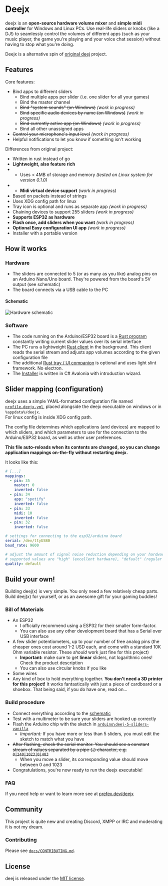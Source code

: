 # Deejx
deejx is an **open-source hardware volume mixer** and **simple midi controller** for Windows and Linux PCs.
Use real-life sliders or knobs (like a DJ!)
to seamlessly control the volumes of different apps (such as your music player, the game you're playing and your voice chat session) without having to stop what you're doing.

Deejx is a alternative spin of [original deej](https://github.com/omriharel/deej) project.

## Features
Core features:
- Bind apps to different sliders
    - Bind multiple apps per slider (i.e. one slider for all your games)
    - Bind the master channel
    - ~~Bind "system sounds" (on Windows)~~ *(work in progress)*
    - ~~Bind specific audio devices by name (on Windows)~~ *(work in progress)*
    - ~~Bind currently active app (on Windows)~~ *(work in progress)*
    - Bind all other unassigned apps
- ~~Control your microphone's input level~~ *(work in progress)*
- Helpful notifications to let you know if something isn't working

Differences from original project:
- Written in rust instead of go
- **Lightweight, also feature rich**
- - Uses < 4MB of storage and memory *(tested on Linux system for version 0.1.0)*
- - **Midi virtual device support** *(work in progress)*
- Based on packets instead of strings
- Uses XDG config path for linux
- Tray icon is optional and runs as separate app *(work in progress)*
- Chaining devices to support 255 sliders *(work in progress)*
- **Supports ESP32 as hardware**
- **Flash once, add sliders when you want** *(work in progress)*
- **Optional Easy configuration UI app** *(work in progress)*
- Installer with a portable version

## How it works

### Hardware

- The sliders are connected to 5 (or as many as you like) analog pins on an Arduino Nano/Uno board. They're powered from the board's 5V output (see schematic)
- The board connects via a USB cable to the PC

#### Schematic

![Hardware schematic](assets/schematic.png)

### Software

- The code running on the Arduino/ESP32 board is a [Rust program](./firmware/src/bin/main.rs) constantly writing current slider values over its serial interface
- The PC runs a lightweight [Rust client](./driver/src/main.rs) in the background. This client reads the serial stream and adjusts app volumes according to the given configuration file
- The additional [Rust tray / UI companion](./ui) is optional and uses light slint framework. No electron.
- The [Installer](./installer) is written in C# Avalonia with introduction wizard.

## Slider mapping (configuration)

deejx uses a simple YAML-formatted configuration file named [`profile.deejx.yml`](./example.deejx.yml), placed alongside the deejx executable on windows or in `%appdata%/deejx`.\
For linux config is inside XDG config path.

The config file determines which applications (and devices) are mapped to which sliders, and which parameters to use for the connection to the Arduino/ESP32 board, as well as other user preferences.

**This file auto-reloads when its contents are changed, so you can change application mappings on-the-fly without restarting deejx.**

It looks like this:
```yaml
# [...]
mappings:
  - pin: 35
    master: 0
    inverted: false
  - pin: 34
    app: "spotify"
    inverted: false
  - pin: 33
    midi: 10
    inverted: false
  - pin: 32
    inverted: false

# settings for connecting to the esp32/arduino board
serial: /dev/ttyUSB0
baud_rate: 9600

# adjust the amount of signal noise reduction depending on your hardware quality
# supported values are "high" (excellent hardware), "default" (regular hardware) or "low" (bad, noisy hardware)
quality: default
```

## Build your own!

Building deej(x) is very simple. You only need a few relatively cheap parts. Build deej(x) for yourself, or as an awesome gift for your gaming buddies!

### Bill of Materials

- An ESP32
  - I officially recommend using a ESP32 for their smaller form-factor.
  - You can also use any other development board that has a Serial over USB interface
- A few slider potentiometers, up to your number of free analog pins (the cheaper ones cost around 1-2 USD each, and come with a standard 10K Ohm variable resistor. These _should_ work just fine for this project)
  - **Important:** make sure to get **linear** sliders, not logarithmic ones! Check the product description
  - You can also use circular knobs if you like
- Some wires
- Any kind of box to hold everything together. **You don't need a 3D printer for this project!** It works fantastically with just a piece of cardboard or a shoebox. That being said, if you do have one, read on...

### Build procedure

- Connect everything according to the [schematic](#schematic)
- Test with a multimeter to be sure your sliders are hooked up correctly
- Flash the Arduino chip with the sketch in [`arduino\deej-5-sliders-vanilla`](./arduino/deej-5-sliders-vanilla/deej-5-sliders-vanilla.ino)
  - _Important:_ If you have more or less than 5 sliders, you must edit the sketch to match what you have
- ~~After flashing, check the serial monitor. You should see a constant stream of values separated by a pipe (`|`) character, e.g. `0|240|1023|0|483`~~
  - When you move a slider, its corresponding value should move between 0 and 1023
- Congratulations, you're now ready to run the deejx executable!


### FAQ

If you need help or want to learn more see at [prefex.dev/deejx](https://prefex.dev/deejx)

## Community

This project is quite new and creating Discord, XMPP or IRC and moderating it is not my dream.

### Contributing

Please see [`docs/CONTRIBUTING.md`](./docs/CONTRIBUTING.md).

## License

deej is released under the [MIT license](./LICENSE).